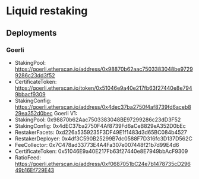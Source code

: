 # Liquid restaking

## Deployments
### Goerli
* StakingPool: https://goerli.etherscan.io/address/0x98870b62aac7503383048be97299286c23dd3f52
* CertificateToken: https://goerli.etherscan.io/token/0x51046e9a40e217fb63f27440e8e7949bbacf9309
* StakingConfig: https://goerli.etherscan.io/address/0x4dec37ba2750f4af8739fd6aceb829ea352d0bec
Goerli V1:
* StakingPool: 0x98870b62Aac7503383048BE97299286c23dD3F52
* StakingConfig: 0x4dEC37ba2750F4Af8739Fd6aCeB829eA352D0bEc
* RestakerFacets: 0xd226a5359235F3DF49E1f1483d3d65BC084b4527
* RestakerDeployer: 0x4df3C590B25299B7dc0588F7D316fc3D137D562C
* FeeCollector: 0x7C478ad33773E4A4Fa307e007448f21b7d99E4d6
* CertificateToken: 0x51046E9a40E217Fb63f27440e8E7949bbAcF9309
* RatioFeed: https://goerli.etherscan.io/address/0xf0687051bC24e7b1478735cD29649b16Ef729E43